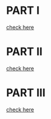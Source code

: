 # PART I
[check here](final_part1.md)

# PART II
[check here](final_part2.md)

# PART III
[check here](final_part3.md)

